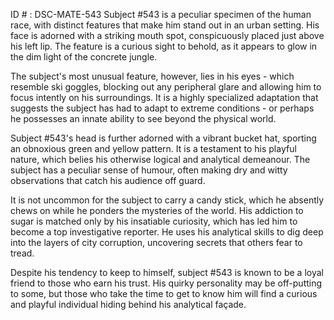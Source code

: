 ID # : DSC-MATE-543
Subject #543 is a peculiar specimen of the human race, with distinct features that make him stand out in an urban setting. His face is adorned with a striking mouth spot, conspicuously placed just above his left lip. The feature is a curious sight to behold, as it appears to glow in the dim light of the concrete jungle.

The subject's most unusual feature, however, lies in his eyes - which resemble ski goggles, blocking out any peripheral glare and allowing him to focus intently on his surroundings. It is a highly specialized adaptation that suggests the subject has had to adapt to extreme conditions - or perhaps he possesses an innate ability to see beyond the physical world.

Subject #543's head is further adorned with a vibrant bucket hat, sporting an obnoxious green and yellow pattern. It is a testament to his playful nature, which belies his otherwise logical and analytical demeanour. The subject has a peculiar sense of humour, often making dry and witty observations that catch his audience off guard.

It is not uncommon for the subject to carry a candy stick, which he absently chews on while he ponders the mysteries of the world. His addiction to sugar is matched only by his insatiable curiosity, which has led him to become a top investigative reporter. He uses his analytical skills to dig deep into the layers of city corruption, uncovering secrets that others fear to tread.

Despite his tendency to keep to himself, subject #543 is known to be a loyal friend to those who earn his trust. His quirky personality may be off-putting to some, but those who take the time to get to know him will find a curious and playful individual hiding behind his analytical façade.